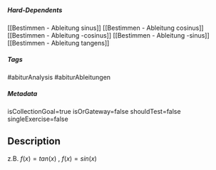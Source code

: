 ##### Hard-Dependents
[[Bestimmen - Ableitung sinus]]
[[Bestimmen - Ableitung cosinus]]
[[Bestimmen - Ableitung -cosinus]]
[[Bestimmen - Ableitung -sinus]]
[[Bestimmen - Ableitung tangens]]
##### Tags
#abiturAnalysis
#abiturAbleitungen 
##### Metadata
isCollectionGoal=true
isOrGateway=false
shouldTest=false
singleExercise=false
## Description
z.B.  $f(x)=tan(x)$ ,  $f(x)=sin(x)$ 
